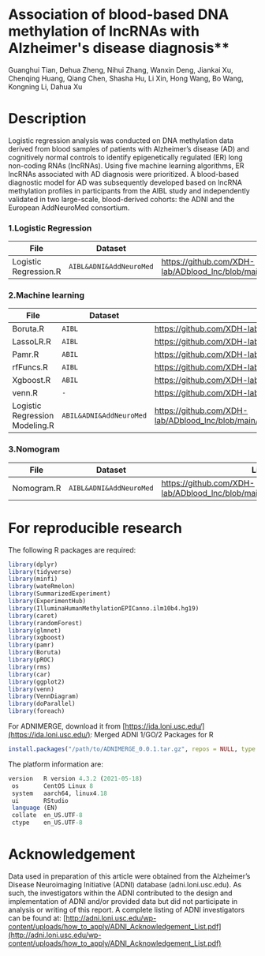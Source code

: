 #  Association of blood-based DNA methylation of lncRNAs with Alzheimer's disease diagnosis**

Guanghui Tian, Dehua Zheng, Nihui Zhang, Wanxin Deng, Jiankai Xu, Chenqing Huang, Qiang Chen, Shasha Hu, Li Xin, Hong Wang, Bo Wang, Kongning Li, Dahua Xu


# Description

Logistic regression analysis was conducted on DNA methylation data derived from blood samples of patients with Alzheimer’s disease (AD) and cognitively normal controls to identify epigenetically regulated (ER) long non-coding RNAs (lncRNAs). Using five machine learning algorithms, ER lncRNAs associated with AD diagnosis were prioritized. A blood-based diagnostic model for AD was subsequently developed based on lncRNA methylation profiles in participants from the AIBL study and independently validated in two large-scale, blood-derived cohorts: the ADNI and the European AddNeuroMed consortium.

### 1.Logistic Regression


|File            |Dataset                        |Link                         |
|----------------|-------------------------------|-----------------------------|
|Logistic Regression.R|`AIBL&ADNI&AddNeuroMed`            |      https://github.com/XDH-lab/ADblood_lnc/blob/main/Logistic%20Regression/Logistic%20regression.R    


### 2.Machine learning
|File            |Dataset                        |Link                         |
|----------------|-------------------------------|-----------------------------|
|Boruta.R        |`AIBL`            |https://github.com/XDH-lab/ADblood_lnc/blob/main/ML/Boruta.R|
|LassoLR.R       |`AIBL`            |https://github.com/XDH-lab/ADblood_lnc/blob/main/ML/LassoLR.R|
|Pamr.R          |`ABIL`|https://github.com/XDH-lab/ADblood_lnc/blob/main/ML/Pamr.R|
|rfFuncs.R       |`AIBL`            |https://github.com/XDH-lab/ADblood_lnc/blob/main/ML/rfFuncs.R|
|Xgboost.R       |`ABIL`|https://github.com/XDH-lab/ADblood_lnc/blob/main/ML/Xgboost.R|
|venn.R          |`-`|https://github.com/XDH-lab/ADblood_lnc/blob/main/ML/venn.R|
|Logistic Regression Modeling.R|`ABIL&ADNI&AddNeuroMed`|https://github.com/XDH-lab/ADblood_lnc/blob/main/ML/Logistic%20Regression%20Modeling.R|

### 3.Nomogram
|File            |Dataset                        |Link                         |
|----------------|-------------------------------|-----------------------------|
|Nomogram.R      |`AIBL&ADNI&AddNeuroMed`            |https://github.com/XDH-lab/ADblood_lnc/blob/main/Nomogram/Nomogram.R    





# For reproducible research
The following R packages are required:
```r
library(dplyr)
library(tidyverse)
library(minfi)
library(wateRmelon)
library(SummarizedExperiment)
library(ExperimentHub)
library(IlluminaHumanMethylationEPICanno.ilm10b4.hg19)
library(caret)
library(randomForest)
library(glmnet)
library(xgboost)
library(pamr)
library(Boruta)
library(pROC)
library(rms)
library(car)
library(ggplot2)
library(venn)
library(VennDiagram)
library(doParallel)
library(foreach)
```
For ADNIMERGE, download it from [https://ida.loni.usc.edu/](https://ida.loni.usc.edu/): Merged ADNI 1/GO/2 Packages for R
```r
install.packages("/path/to/ADNIMERGE_0.0.1.tar.gz", repos = NULL, type = "source")
```
The platform information are:
```r
version   R version 4.3.2 (2021-05-18)
 os       CentOS Linux 8          
 system   aarch64, linux4.18​          
 ui       RStudio                     
 language (EN)                        
 collate  en_US.UTF-8                 
 ctype    en_US.UTF-8                 
```
# Acknowledgement
Data used in preparation of this article were obtained from the Alzheimer’s Disease Neuroimaging Initiative (ADNI) database (adni.loni.usc.edu). As such, the investigators within the ADNI contributed to the design and implementation of ADNI and/or provided data but did not participate in analysis or writing of this report. A complete listing of ADNI investigators can be found at: [http://adni.loni.usc.edu/wp-content/uploads/how_to_apply/ADNI_Acknowledgement_List.pdf](http://adni.loni.usc.edu/wp-content/uploads/how_to_apply/ADNI_Acknowledgement_List.pdf)
